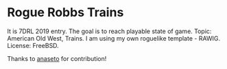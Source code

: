 # Rogue Robbs Trains

It is 7DRL 2019 entry. The goal is to reach playable state of game. Topic: American Old West, Trains. I am using my own roguelike template - RAWIG. License: FreeBSD.

Thanks to [anaseto](https://github.com/anaseto) for contribution!

